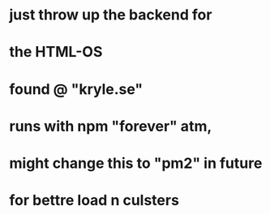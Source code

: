 #
# just throw up the backend for
# the HTML-OS 
# found @ "kryle.se"
#
# runs with npm "forever" atm,
# might change this to "pm2" in future 
# for bettre load n culsters
#
